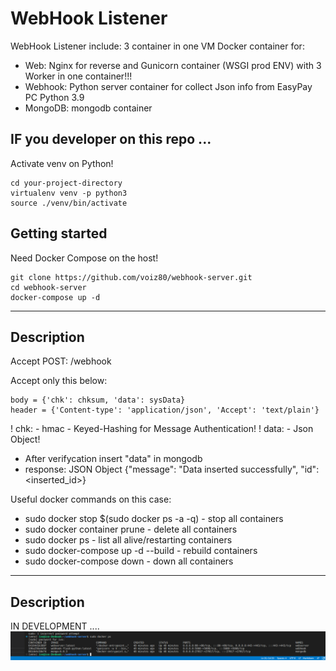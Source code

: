 # WebHook Listener
WebHook Listener include: 3 container in one VM
 Docker container for: 
 - Web: Nginx for reverse and Gunicorn container (WSGI prod ENV) with 3 Worker in one container!!!
 - Webhook: Python server container for collect Json info from EasyPay PC Python 3.9
 - MongoDB: mongodb container

## IF you developer on this repo ...
Activate venv on Python!
```
cd your-project-directory
virtualenv venv -p python3 
source ./venv/bin/activate
```

## Getting started
Need Docker Compose on the host!
```
git clone https://github.com/voiz80/webhook-server.git
cd webhook-server
docker-compose up -d
```
***
## Description
Accept POST: /webhook

Accept only this below:
```
body = {'chk': chksum, 'data': sysData}
header = {'Content-type': 'application/json', 'Accept': 'text/plain'}
```
! chk:  - hmac - Keyed-Hashing for Message Authentication!
! data: - Json Object!

 - After verifycation insert "data" in mongodb
 - response: JSON Object {"message": "Data inserted successfully", "id": <inserted_id>}


Useful docker commands on this case: 
 - sudo docker stop $(sudo docker ps -a -q)   -  stop all containers
 - sudo docker container prune    - delete all containers
 - sudo docker ps    -  list all alive/restarting containers
 - sudo docker-compose up -d --build    - rebuild containers
 - sudo docker-compose down   - down all containers
***
## Description
IN DEVELOPMENT ....
![Containers](view-container.png)